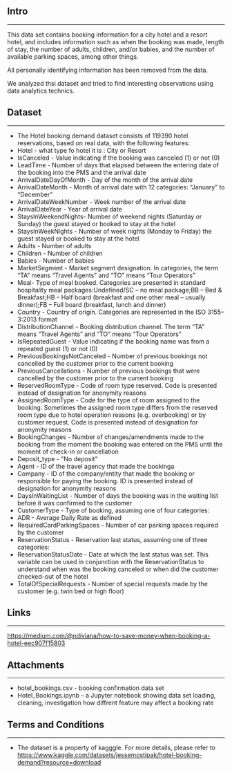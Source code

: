 ## Intro
----------------------
This data set contains booking information for a city hotel and a resort hotel, and includes information such as when the booking was made, length of stay, the number of adults, children, and/or babies, and the number of available parking spaces, among other things.

All personally identifying information has been removed from the data.

We analyzed thsi dataset and tried to find interesting observations using data analytics technics.

## Dataset
-------------------
- The Hotel booking demand dataset consists of 119390 hotel reservations, based on real data, with the following features:
- Hotel - what type fo hotel it is : City or Resort
- IsCanceled - Value indicating if the booking was canceled (1) or not (0)
- LeadTime - Number of days that elapsed between the entering date of the booking into the PMS and the arrival date
- ArrivalDateDayOfMonth - Day of the month of the arrival date
- ArrivalDateMonth - Month of arrival date with 12 categories: “January” to “December”
- ArrivalDateWeekNumber - Week number of the arrival date
- ArrivalDateYear - Year of arrival date
- StaysInWeekendNights- Number of weekend nights (Saturday or Sunday) the guest stayed or booked to stay at the hotel
- StaysInWeekNights - Number of week nights (Monday to Friday) the guest stayed or booked to stay at the hotel
- Adults -  Number of adults
- Children - Number of children
- Babies - Number of babies
- MarketSegment - Market segment designation. In categories, the term “TA” means “Travel Agents” and “TO” means “Tour Operators”
- Meal- Type of meal booked. Categories are presented in standard hospitality meal packages:Undefined/SC – no meal package;BB – Bed & Breakfast;HB – Half board (breakfast and one other meal – usually dinner);FB – Full board (breakfast, lunch and dinner)
- Country - Country of origin. Categories are represented in the ISO 3155–3:2013 format
- DistributionChannel - Booking distribution channel. The term “TA” means “Travel Agents” and “TO” means “Tour Operators”
- IsRepeatedGuest - Value indicating if the booking name was from a repeated guest (1) or not (0)
- PreviousBookingsNotCanceled - Number of previous bookings not cancelled by the customer prior to the current booking
- PreviousCancellations - Number of previous bookings that were cancelled by the customer prior to the current booking
- ReservedRoomType - Code of room type reserved. Code is presented instead of designation for anonymity reasons
- AssignedRoomType - Code for the type of room assigned to the booking. Sometimes the assigned room type differs from the reserved room type due to hotel operation reasons (e.g. overbooking) or by customer request. Code is presented instead of designation for anonymity reasons
- BookingChanges - Number of changes/amendments made to the booking from the moment the booking was entered on the PMS until the moment of check-in or cancellation
- Deposit_type - "No deposit"
- Agent - ID of the travel agency that made the bookinga
- Company - ID of the company/entity that made the booking or responsible for paying the booking. ID is presented instead of designation for anonymity reasons
- DaysInWaitingList - Number of days the booking was in the waiting list before it was confirmed to the customer
- CustomerType - Type of booking, assuming one of four categories:
- ADR - Average Daily Rate as defined 
- RequiredCardParkingSpaces - Number of car parking spaces required by the customer
- ReservationStatus - Reservation last status, assuming one of three categories:
- ReservationStatusDate - Date at which the last status was set. This variable can be used in conjunction with the ReservationStatus to understand when was the booking canceled or when did the customer checked-out of the hotel
- TotalOfSpecialRequests - Number of special requests made by the customer (e.g. twin bed or high floor)

## Links
---------------------
https://medium.com/@ndiviana/how-to-save-money-when-booking-a-hotel-eec907f15803

## Attachments
----------------------
- hotel_bookings.csv - booking confirmation data set 
- Hotel_Bookings.ipynb - a Jupyter notebook showing data set loading, cleaning, investigation how diffrent feature may affect a booking rate 

## Terms and Conditions
----------------------
- The dataset is a property of kagggle. For more details, please refer to   https://www.kaggle.com/datasets/jessemostipak/hotel-booking-demand?resource=download